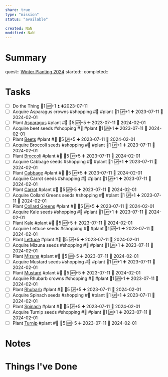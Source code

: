 ```yaml
---
share: true
type: "mission"
status: "available"

created: NaN 
modified: NaN
---
```

 
# Summary
quest:: [Winter Planting 2024](Winter%20Planting%202024.md)
started:: 
completed::
# Tasks
- [ ] Do the Thing 🥄1 🆙+1 ⏫ ➕2023-07-11
- [ ] Acquire Asparagus crowns #shopping #🌱 #plant 🥄1 🆙+1 ➕ 2023-07-11 🛫 2024-02-01 
- [ ] Plant [Asparagus](../../05%20-%20Learning%20%F0%9F%93%9C/04%20-%20Botany%20%F0%9F%AA%B4/Asparagus.md) #plant #🌱 🥄5 🆙+5 ➕ 2023-07-11 🛫 2024-02-01 
- [ ] Acquire beet seeds #shopping #🌱 #plant 🥄1 🆙+1 ➕ 2023-07-11 🛫 2024-02-01 
- [ ] Plant [Beets](../../05%20-%20Learning%20%F0%9F%93%9C/04%20-%20Botany%20%F0%9F%AA%B4/Beetroot.md) #plant #🌱 🥄5 🆙+5 ➕ 2023-07-11 🛫 2024-02-01 
- [ ] Acquire Broccoli seeds #shopping #🌱 #plant 🥄1 🆙+1 ➕ 2023-07-11 🛫 2024-02-01 
- [ ] Plant [Broccoli](Broccoli.md) #plant #🌱 🥄5 🆙+5 ➕ 2023-07-11 🛫 2024-02-01 
- [ ] Acquire Cabbage seeds #shopping #🌱 #plant 🥄1 🆙+1 ➕ 2023-07-11 🛫 2024-02-01 
- [ ] Plant [Cabbage](Cabbage.md) #plant #🌱 🥄5 🆙+5 ➕ 2023-07-11 🛫 2024-02-01 
- [ ] Acquire Carrot seeds #shopping #🌱 #plant 🥄1 🆙+1 ➕ 2023-07-11 🛫 2024-02-01 
- [ ] Plant [Carrot](Carrot.md) #plant #🌱 🥄5 🆙+5 ➕ 2023-07-11 🛫 2024-02-01 
- [ ] Acquire Collard Greens seeds #shopping #🌱 #plant 🥄1 🆙+1 ➕ 2023-07-11 🛫 2024-02-01 
- [ ] Plant [Collard Greens](Collard%20Greens.md) #plant #🌱 🥄5 🆙+5 ➕ 2023-07-11 🛫 2024-02-01 
- [ ] Acquire Kale seeds #shopping #🌱 #plant 🥄1 🆙+1 ➕ 2023-07-11 🛫 2024-02-01 
- [ ] Plant [Kale](../../05%20-%20Learning%20%F0%9F%93%9C/04%20-%20Botany%20%F0%9F%AA%B4/Kale.md) #plant #🌱 🥄5 🆙+5 ➕ 2023-07-11 🛫 2024-02-01 
- [ ] Acquire Lettuce seeds #shopping #🌱 #plant 🥄1 🆙+1 ➕ 2023-07-11 🛫 2024-02-01 
- [ ] Plant [Lettuce](../../05%20-%20Learning%20%F0%9F%93%9C/04%20-%20Botany%20%F0%9F%AA%B4/Lettuce.md) #plant #🌱 🥄5 🆙+5 ➕ 2023-07-11 🛫 2024-02-01 
- [ ] Acquire Mizuna seeds #shopping #🌱 #plant 🥄1 🆙+1 ➕ 2023-07-11 🛫 2024-02-01 
- [ ] Plant [Mizuna](Mizuna.md) #plant #🌱 🥄5 🆙+5 ➕ 2023-07-11 🛫 2024-02-01 
- [ ] Acquire Mustard seeds #shopping #🌱 #plant 🥄1 🆙+1 ➕ 2023-07-11 🛫 2024-02-01 
- [ ] Plant [Mustard](../../05%20-%20Learning%20%F0%9F%93%9C/04%20-%20Botany%20%F0%9F%AA%B4/Mustard.md) #plant #🌱 🥄5 🆙+5 ➕ 2023-07-11 🛫 2024-02-01 
- [ ] Acquire Rhubarb crowns #shopping #🌱 #plant 🥄1 🆙+1 ➕ 2023-07-11 🛫 2024-02-01 
- [ ] Plant [Rhubarb](Rhubarb.md) #plant #🌱 🥄5 🆙+5 ➕ 2023-07-11 🛫 2024-02-01 
- [ ] Acquire Spinach seeds #shopping #🌱 #plant 🥄1 🆙+1 ➕ 2023-07-11 🛫 2024-02-01 
- [ ] Plant [Spinach](../../05%20-%20Learning%20%F0%9F%93%9C/04%20-%20Botany%20%F0%9F%AA%B4/Spinach.md) #plant #🌱 🥄5 🆙+5 ➕ 2023-07-11 🛫 2024-02-01 
- [ ] Acquire Turnip seeds #shopping #🌱 #plant 🥄1 🆙+1 ➕ 2023-07-11 🛫 2024-02-01 
- [ ] Plant [Turnip](Turnip.md) #plant #🌱 🥄5 🆙+5 ➕ 2023-07-11 🛫 2024-02-01 

# Notes

# Things I've Done